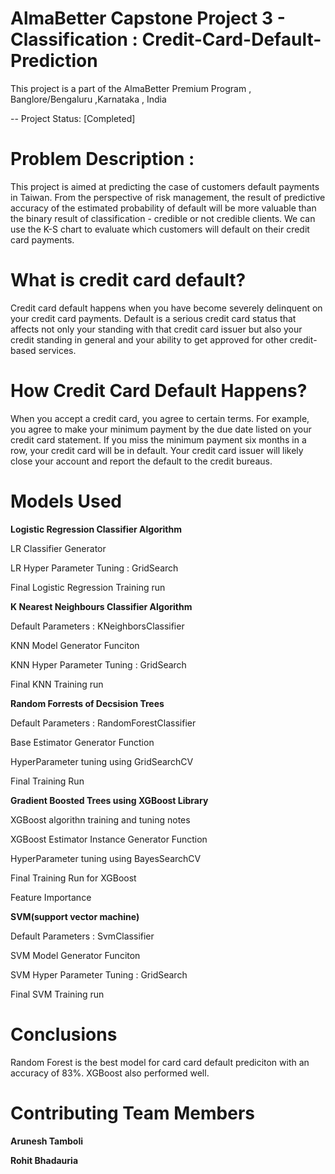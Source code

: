 # AlmaBetter Capstone Project 3 - Classification : Credit-Card-Default-Prediction
This project is a part of the AlmaBetter Premium Program , Banglore/Bengaluru ,Karnataka , India

-- Project Status: [Completed]

# Problem Description :
This project is aimed at predicting the case of customers default payments in Taiwan. From the perspective of risk management, the result of predictive accuracy of the estimated probability of default will be more valuable than the binary result of classification - credible or not credible clients. We can use the K-S chart to evaluate which customers will default on their credit card payments.

# What is credit card default?
Credit card default happens when you have become severely delinquent on your credit card payments. Default is a serious credit card status that affects not only your standing with that credit card issuer but also your credit standing in general and your ability to get approved for other credit-based services.

# How Credit Card Default Happens?
When you accept a credit card, you agree to certain terms. For example, you agree to make your minimum payment by the due date listed on your credit card statement. If you miss the minimum payment six months in a row, your credit card will be in default. Your credit card issuer will likely close your account and report the default to the credit bureaus.

# Models Used

**Logistic Regression Classifier Algorithm**

LR Classifier Generator 

LR Hyper Parameter Tuning : GridSearch

Final Logistic Regression Training run

**K Nearest Neighbours Classifier Algorithm**

Default Parameters : KNeighborsClassifier

KNN Model Generator Funciton

KNN Hyper Parameter Tuning : GridSearch

Final KNN Training run

**Random Forrests of Decsision Trees**

Default Parameters : RandomForestClassifier

Base Estimator Generator Function

HyperParameter tuning using GridSearchCV

Final Training Run

**Gradient Boosted Trees using XGBoost Library**

XGBoost algorithn training and tuning notes

XGBoost Estimator Instance Generator Function

HyperParameter tuning using BayesSearchCV

Final Training Run for XGBoost

Feature Importance

**SVM(support vector machine)**

Default Parameters : SvmClassifier

SVM Model Generator Funciton

SVM Hyper Parameter Tuning : GridSearch

Final SVM Training run

# **Conclusions**

Random Forest is the best model for card card default prediciton with an accuracy of 83%. XGBoost also performed well.

# Contributing Team Members

**Arunesh Tamboli**

**Rohit Bhadauria**
